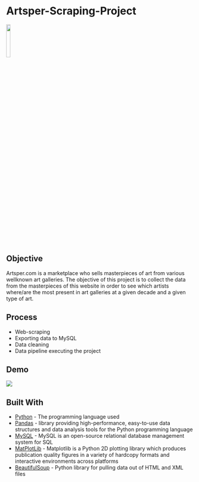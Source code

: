# Artsper-Scraping-Project

<img src="https://resize-elle.ladmedia.fr/r/625,,forcex/crop/625,804,center-middle,forcex,ffffff/img/var/plain_site/storage/images/deco/news-tendances2/sites-blogs/l-art-se-democratise-avec-artsper-com-3179926/69319333-1-fre-FR/L-art-se-democratise-avec-Artsper.com.jpg" width="15%" height="15%">


## Objective 
Artsper.com is a marketplace who sells masterpieces of art from various wellknown art galleries.
The objective of this project is to collect the data from the masterpieces of this website in order to see which artists where/are the most present in art galleries at a given decade and a given type of art.

## Process 
- Web-scraping
- Exporting data to MySQL
- Data cleaning
- Data pipeline executing the project 

## Demo 
![](/Media/Pipeline_demo_Artsper.gif)

## Built With
* [Python](https://docs.python.org/3/) - The programming language used
* [Pandas](https://pandas.pydata.org/pandas-docs/stable/index.html) - library providing high-performance, easy-to-use data structures and data analysis tools for the Python programming language
* [MySQL](https://www.mysql.com/) -  MySQL is an open-source relational database management system for SQL
* [MatPlotLib](https://matplotlib.org/contents.html) - Matplotlib is a Python 2D plotting library which produces publication quality figures in a variety of hardcopy formats and interactive environments across platforms
* [BeautifulSoup](https://www.crummy.com/software/BeautifulSoup/bs4/doc/) - Python library for pulling data out of HTML and XML files
